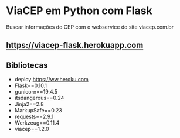 # ViaCEP em Python com Flask

Buscar informações do CEP com o webservice do site viacep.com.br

## https://viacep-flask.herokuapp.com

## Bibliotecas

* deploy https://ww.heroku.com
* Flask==0.10.1
* gunicorn==19.4.5
* itsdangerous==0.24
* Jinja2==2.8
* MarkupSafe==0.23
* requests==2.9.1
* Werkzeug==0.11.4
* viacep==1.2.0

